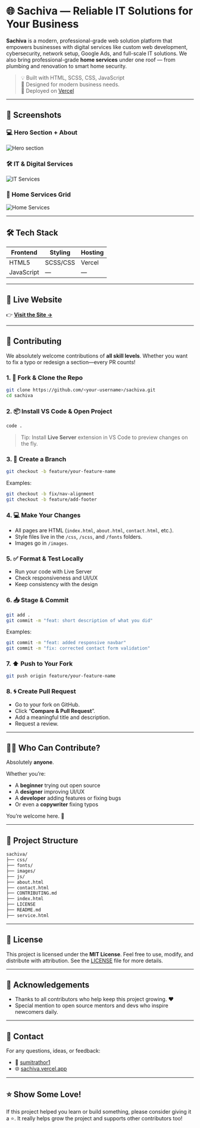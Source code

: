 # 🌐 Sachiva — Reliable IT Solutions for Your Business

**Sachiva** is a modern, professional-grade web solution platform that empowers businesses with digital services like custom web development, cybersecurity, network setup, Google Ads, and full-scale IT solutions. We also bring professional-grade **home services** under one roof — from plumbing and renovation to smart home security.

> 💡 Built with HTML, SCSS, CSS, JavaScript  
> 🧠 Designed for modern business needs.  
> 🚀 Deployed on [Vercel](https://sachiva.vercel.app/)

---

## 📸 Screenshots

### 💻 Hero Section + About
![Hero section](https://github.com/sachiva1/sachiva/blob/main/images/image.png)

### 🛠 IT & Digital Services
![IT Services](https://github.com/sachiva1/sachiva/blob/main/images/image-2.png)

### 🧹 Home Services Grid
![Home Services](https://github.com/lohi-cell/sachiva/blob/main/image-1.png)

---

## 🛠 Tech Stack

| Frontend | Styling  | Hosting |
|----------|----------|---------|
| HTML5    | SCSS/CSS | Vercel  |
| JavaScript | —      | —       |

---

## 🚀 Live Website

👉 [**Visit the Site →**](https://sachiva.vercel.app/)

---

## 🤝 Contributing

We absolutely welcome contributions of **all skill levels**. Whether you want to fix a typo or redesign a section—every PR counts!

### 1. 🍴 Fork & Clone the Repo

```bash
git clone https://github.com/<your-username>/sachiva.git
cd sachiva
````

### 2. 📦 Install VS Code & Open Project

```bash
code .
```

> Tip: Install **Live Server** extension in VS Code to preview changes on the fly.

### 3. 🌱 Create a Branch

```bash
git checkout -b feature/your-feature-name
```

Examples:

```bash
git checkout -b fix/nav-alignment
git checkout -b feature/add-footer
```

### 4. 💻 Make Your Changes

* All pages are HTML (`index.html`, `about.html`, `contact.html`, etc.).
* Style files live in the `/css`, `/scss`, and `/fonts` folders.
* Images go in `/images`.

### 5. ✅ Format & Test Locally

* Run your code with Live Server
* Check responsiveness and UI/UX
* Keep consistency with the design

### 6. 📥 Stage & Commit

```bash
git add .
git commit -m "feat: short description of what you did"
```

Examples:

```bash
git commit -m "feat: added responsive navbar"
git commit -m "fix: corrected contact form validation"
```

### 7. ⬆️ Push to Your Fork

```bash
git push origin feature/your-feature-name
```

### 8. 🌀 Create Pull Request

* Go to your fork on GitHub.
* Click “**Compare & Pull Request**”.
* Add a meaningful title and description.
* Request a review.

---

## 🙋‍♀️ Who Can Contribute?

Absolutely **anyone**.

Whether you’re:

* A **beginner** trying out open source
* A **designer** improving UI/UX
* A **developer** adding features or fixing bugs
* Or even a **copywriter** fixing typos

You’re welcome here. 🌟

---

## 📁 Project Structure

```bash
sachiva/
├── css/
├── fonts/
├── images/
├── js/
├── about.html
├── contact.html
├── CONTRIBUTING.md
├── index.html
├── LICENSE
├── README.md
├── service.html
```

---

## 📄 License

This project is licensed under the **MIT License**.
Feel free to use, modify, and distribute with attribution.
See the [LICENSE](./LICENSE) file for more details.

---

## 🙏 Acknowledgements

* Thanks to all contributors who help keep this project growing. ❤️
* Special mention to open source mentors and devs who inspire newcomers daily.

---

## 💌 Contact

For any questions, ideas, or feedback:

* 📧 [sumitrathor1](https://github.com/sumitrathor1)
* 🌐 [sachiva.vercel.app](https://sachiva.vercel.app)

---

## ⭐ Show Some Love!

If this project helped you learn or build something, please consider giving it a ⭐.
It really helps grow the project and supports other contributors too!

